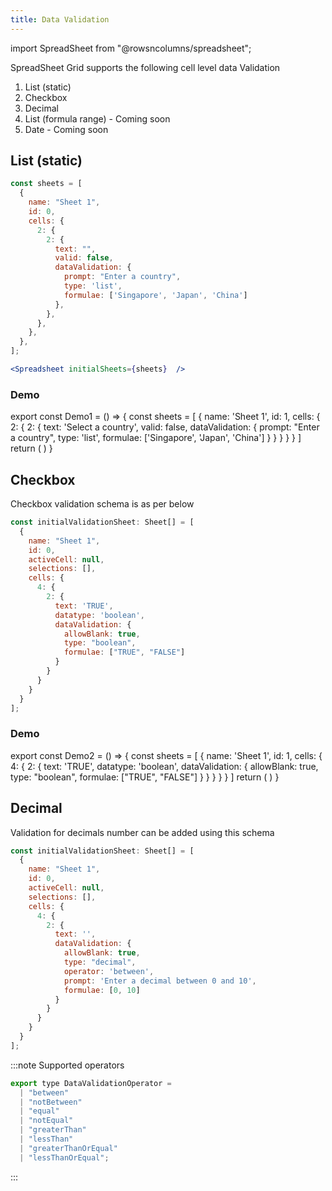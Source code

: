 ```yaml
---
title: Data Validation
---
```

import SpreadSheet from "@rowsncolumns/spreadsheet";

SpreadSheet Grid supports the following cell level data Validation

1. List (static)
1. Checkbox
1. Decimal
1. List (formula range) - Coming soon
1. Date - Coming soon

## List (static)

```jsx
const sheets = [
  {
    name: "Sheet 1",
    id: 0,
    cells: {
      2: {
        2: {
          text: "",
          valid: false,
          dataValidation: {
            prompt: "Enter a country",
            type: 'list',
            formulae: ['Singapore', 'Japan', 'China']
          },
        },
      },
    },
  },
];

<Spreadsheet initialSheets={sheets}  />
```

### Demo 

export const Demo1 = ()  => {
  const sheets = [
    {
      name: 'Sheet 1',
      id: 1,
      cells: {
        2: {
        2: {
            text: 'Select a country',
            valid: false,
            dataValidation: {
              prompt: "Enter a country",
              type: 'list',
              formulae: ['Singapore', 'Japan', 'China']
            }
          }
        }
      }
    }
  ]
  return (
    <SpreadSheet
      initialSheets={sheets}
    />
  )
}

<Demo1 />

## Checkbox

Checkbox validation schema is as per below

```jsx
const initialValidationSheet: Sheet[] = [
  {
    name: "Sheet 1",
    id: 0,
    activeCell: null,
    selections: [],
    cells: {
      4: {
        2: {
          text: 'TRUE',
          datatype: 'boolean',
          dataValidation: {
            allowBlank: true,
            type: "boolean",
            formulae: ["TRUE", "FALSE"]
          }
        }
      }
    }
  }
];
```

### Demo

export const Demo2 = ()  => {
  const sheets = [
    {
      name: 'Sheet 1',
      id: 1,
      cells: {
        4: {
          2: {
            text: 'TRUE',
            datatype: 'boolean',
            dataValidation: {
              allowBlank: true,
              type: "boolean",
              formulae: ["TRUE", "FALSE"]
            }
          }
        }
      }
    }
  ]
  return (
    <SpreadSheet
      autoFocus={false}
      initialSheets={sheets}
    />
  )
}

<Demo2 />


## Decimal

Validation for decimals number can be added using this schema

```jsx
const initialValidationSheet: Sheet[] = [
  {
    name: "Sheet 1",
    id: 0,
    activeCell: null,
    selections: [],
    cells: {
      4: {
        2: {
          text: '',
          dataValidation: {
            allowBlank: true,
            type: "decimal",
            operator: 'between',
            prompt: 'Enter a decimal between 0 and 10',
            formulae: [0, 10]
          }
        }
      }
    }
  }
];
```

:::note
Supported operators
```jsx
export type DataValidationOperator =
  | "between"
  | "notBetween"
  | "equal"
  | "notEqual"
  | "greaterThan"
  | "lessThan"
  | "greaterThanOrEqual"
  | "lessThanOrEqual";
```
:::